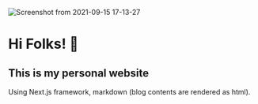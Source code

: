 

![Screenshot from 2021-09-15 17-13-27](https://user-images.githubusercontent.com/26347575/133427543-2e874d92-b5ba-4204-bdfc-5a3508d903a6.png)

# Hi Folks! 👋

## This is my personal website

Using Next.js framework, markdown (blog contents are rendered as html).


